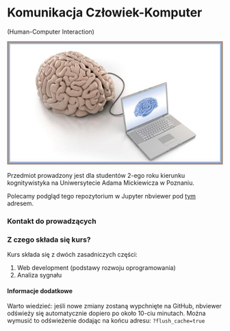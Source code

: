 # Komunikacja Człowiek-Komputer

(Human-Computer Interaction)

![BCI](images/bci.jpg)

Przedmiot prowadzony jest dla studentów 2-ego roku kierunku kognitywistyka na Uniwersytecie Adama Mickiewicza w Poznaniu.

Polecamy podgląd tego repozytorium w Jupyter nbviewer pod [tym](https://nbviewer.jupyter.org/github/mikbuch/hci/tree/master/) adresem.

### Kontakt do prowadzących

### Z czego składa się kurs?

Kurs składa się z dwóch zasadniczych części:
 1. Web development (podstawy rozwoju oprogramowania)
 2. Analiza sygnału

#### Informacje dodatkowe

Warto wiedzieć: jeśli nowe zmiany zostaną wypchnięte na GitHub, nbviewer odświeży się automatycznie dopiero po około 10-ciu minutach. Można wymusić to odświeżenie dodając na końcu adresu: `?flush_cache=true`
